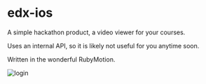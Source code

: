 edx-ios
=======

A simple hackathon product, a video viewer for your courses.

Uses an internal API, so it is likely not useful for you anytime soon.

Written in the wonderful RubyMotion.

![login](http://i.imgur.com/hysthXjl.png "Login Screen")
